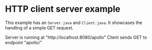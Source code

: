 # HTTP client server example

This example has an `Server.java` and `Client.java`. It showcases the handling of a simple GET request.

Server is running at "http://localhost:8080/apollo"
Client sends GET to endpoint "apollo/"

